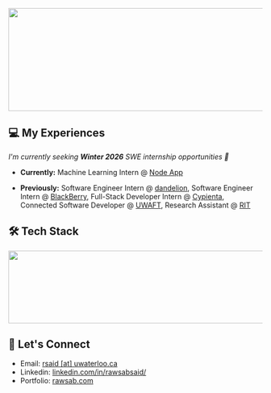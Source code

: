<p align="center">
<img width="1740" height="204" alt="banner" src="https://github.com/user-attachments/assets/39e5ac6d-fdff-493d-b557-1d20f9947c16" />
</p>


## 💻 My Experiences

_I'm currently seeking **Winter 2026** SWE internship opportunities 🔭_

- **Currently:** Machine Learning Intern @ [Node App](https://node-app.com/)

- **Previously:** Software Engineer Intern @ [dandelion](https://dandelionnet.io/), Software Engineer Intern @ [BlackBerry](https://www.blackberry.com/us/en), Full-Stack Developer Intern @ [Cypienta](https://cypienta.com/), Connected Software Developer @ [UWAFT](https://www.uwaft.ca/), Research Assistant @ [RIT](https://www.rit.edu/)

## 🛠️ Tech Stack

<p align="center">
<img width="1740" height="144" alt="stack" src="https://github.com/user-attachments/assets/c114ce63-ac9a-4acf-9953-f1c8037fca33" />
</p>

<!--
<p align="center">
  <img src="https://cdn.jsdelivr.net/gh/devicons/devicon/icons/python/python-original.svg" height="30" />
  <img src="https://cdn.jsdelivr.net/gh/devicons/devicon/icons/csharp/csharp-original.svg" height="30" />
  <img src="https://cdn.jsdelivr.net/gh/devicons/devicon/icons/cplusplus/cplusplus-original.svg" height="30" />
  <img src="https://cdn.jsdelivr.net/gh/devicons/devicon/icons/go/go-original.svg" height="30" />
  <img src="https://cdn.jsdelivr.net/gh/devicons/devicon/icons/java/java-original.svg" height="30" />
<!--   <img src="https://cdn.jsdelivr.net/gh/devicons/devicon/icons/swift/swift-original.svg" height="30" />
  <img src="https://cdn.jsdelivr.net/gh/devicons/devicon/icons/react/react-original.svg" height="30" />
  <img src="https://cdn.jsdelivr.net/gh/devicons/devicon/icons/nextjs/nextjs-original.svg" height="30" />
  <img src="https://cdn.jsdelivr.net/gh/devicons/devicon/icons/nodejs/nodejs-original.svg" height="30" />
  <img src="https://cdn.jsdelivr.net/gh/devicons/devicon/icons/django/django-plain.svg" height="30" />
  <img src="https://cdn.jsdelivr.net/gh/devicons/devicon/icons/dot-net/dot-net-original.svg" height="30" />
  <img src="https://cdn.jsdelivr.net/gh/devicons/devicon/icons/docker/docker-original.svg" height="30" />
  <img src="https://cdn.jsdelivr.net/gh/devicons/devicon/icons/kubernetes/kubernetes-plain.svg" height="30" />
  <img src="https://raw.githubusercontent.com/devicons/devicon/master/icons/amazonwebservices/amazonwebservices-original-wordmark.svg" height="30" />
  <img src="https://cdn.jsdelivr.net/gh/devicons/devicon/icons/googlecloud/googlecloud-original.svg" height="30" />
</p>
-->


<!--
## 👨‍🎓 Education

**University of Waterloo,** Bachelor of Software Engineering (BSE); _Graduation: April 2027_
-->

## 🤝 Let's Connect 

- Email: [rsaid [at] uwaterloo.ca](mailto:rsaid@uwaterloo.ca)
- Linkedin: [linkedin.com/in/rawsabsaid/](https://www.linkedin.com/in/rawsabsaid/)
- Portfolio: [rawsab.com](https://rawsab.com/)

<!--
**rawsab/rawsab** is a ✨ _special_ ✨ repository because its `README.md` (this file) appears on your GitHub profile.

Here are some ideas to get you started:

- 🔭 I’m currently working on ...
- 🌱 I’m currently learning ...
- 👯 I’m looking to collaborate on ...
- 🤔 I’m looking for help with ...
- 💬 Ask me about ...
- 📫 How to reach me: ...
- 😄 Pronouns: ...
- ⚡ Fun fact: ...
-->
